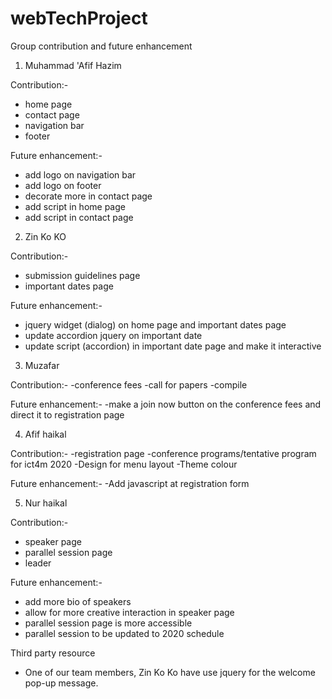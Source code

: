 # webTechProject

Group contribution and future enhancement

1. Muhammad 'Afif Hazim

Contribution:-
- home page
- contact page
- navigation bar
- footer

Future enhancement:-
- add logo on navigation bar
- add logo on footer
- decorate more in contact page
- add script in home page
- add script in contact page

2. Zin Ko KO

Contribution:-
- submission guidelines page
- important dates page

Future enhancement:-
- jquery widget (dialog) on home page and important dates page
- update accordion jquery on important date
- update script (accordion) in important date page and make it interactive 

3. Muzafar

Contribution:-
-conference fees
-call for papers
-compile

Future enhancement:-
-make a join now button on the conference fees and direct it to registration page

4. Afif haikal

Contribution:-
-registration page
-conference programs/tentative program for ict4m 2020
-Design for menu layout
-Theme colour 

Future enhancement:-
-Add javascript at registration form

5. Nur haikal

Contribution:-
- speaker page
- parallel session page
- leader

Future enhancement:-
- add more bio of speakers
- allow for more creative interaction in speaker page
- parallel session page is more accessible
- parallel session to be updated to 2020 schedule



Third party resource
 - One of our team members, Zin Ko Ko have use jquery for the welcome pop-up message.





